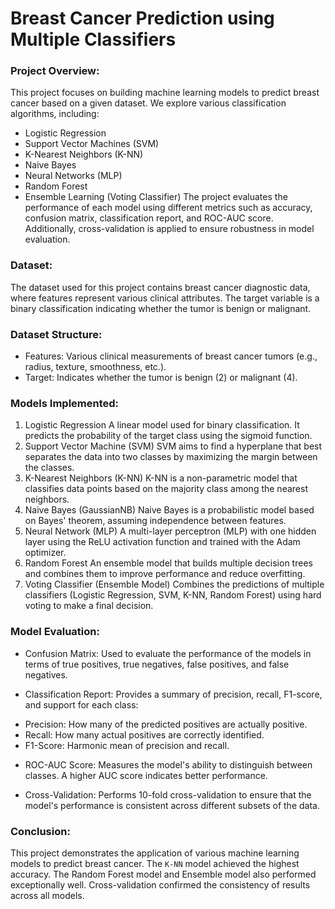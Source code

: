 # Breast Cancer Prediction using Multiple Classifiers
### Project Overview:
This project focuses on building machine learning models to predict breast cancer based on a given dataset. We explore various classification algorithms, including:

- Logistic Regression
- Support Vector Machines (SVM)
- K-Nearest Neighbors (K-NN)
- Naive Bayes
- Neural Networks (MLP)
- Random Forest
- Ensemble Learning (Voting Classifier)
The project evaluates the performance of each model using different metrics such as accuracy, confusion matrix, classification report, and ROC-AUC score. Additionally, cross-validation is applied to ensure robustness in model evaluation.

### Dataset:
The dataset used for this project contains breast cancer diagnostic data, where features represent various clinical attributes. The target variable is a binary classification indicating whether the tumor is benign or malignant.

### Dataset Structure:
* Features: Various clinical measurements of breast cancer tumors (e.g., radius, texture, smoothness, etc.).
* Target: Indicates whether the tumor is benign (2) or malignant (4).

### Models Implemented:
1. Logistic Regression
A linear model used for binary classification. It predicts the probability of the target class using the sigmoid function.
2. Support Vector Machine (SVM)
SVM aims to find a hyperplane that best separates the data into two classes by maximizing the margin between the classes.
3. K-Nearest Neighbors (K-NN)
K-NN is a non-parametric model that classifies data points based on the majority class among the nearest neighbors.
4. Naive Bayes (GaussianNB)
Naive Bayes is a probabilistic model based on Bayes' theorem, assuming independence between features.
5. Neural Network (MLP)
A multi-layer perceptron (MLP) with one hidden layer using the ReLU activation function and trained with the Adam optimizer.
6. Random Forest
An ensemble model that builds multiple decision trees and combines them to improve performance and reduce overfitting.
7. Voting Classifier (Ensemble Model)
Combines the predictions of multiple classifiers (Logistic Regression, SVM, K-NN, Random Forest) using hard voting to make a final decision.

### Model Evaluation:
- Confusion Matrix:
Used to evaluate the performance of the models in terms of true positives, true negatives, false positives, and false negatives.

- Classification Report:
Provides a summary of precision, recall, F1-score, and support for each class:

* Precision: How many of the predicted positives are actually positive.
* Recall: How many actual positives are correctly identified.
* F1-Score: Harmonic mean of precision and recall.

- ROC-AUC Score:
Measures the model's ability to distinguish between classes. A higher AUC score indicates better performance.

- Cross-Validation:
Performs 10-fold cross-validation to ensure that the model's performance is consistent across different subsets of the data.

### Conclusion:
This project demonstrates the application of various machine learning models to predict breast cancer. The `K-NN` model achieved the highest accuracy. The Random Forest model and Ensemble model also performed exceptionally well. Cross-validation confirmed the consistency of results across all models.